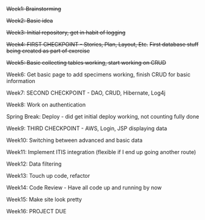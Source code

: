 ~~Week1: Brainstorming~~

~~Week2: Basic idea~~

~~Week3: Initial repository, get in habit of logging~~

~~Week4: FIRST CHECKPOINT - Stories, Plan, Layout, Etc.~~
~~First database stuff being created as part of exercise~~

~~Week5: Basic collecting tables working, start working on CRUD~~

Week6: Get basic page to add specimens working, finish CRUD for basic information

Week7: SECOND CHECKPOINT - DAO, CRUD, Hibernate, Log4j

Week8: Work on authentication

Spring Break: Deploy - did get initial deploy working, not counting fully done

Week9: THIRD CHECKPOINT - AWS, Login, JSP displaying data

Week10: Switching between advanced and basic data

Week11: Implement ITIS integration (flexible if I end up going another route)

Week12: Data filtering

Week13: Touch up code, refactor

Week14: Code Review - Have all code up and running by now

Week15: Make site look pretty

Week16: PROJECT DUE